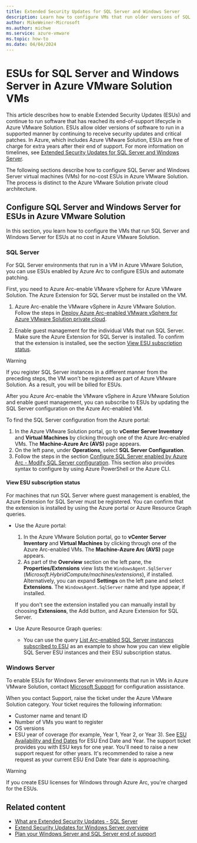 ```yaml
---
title: Extended Security Updates for SQL Server and Windows Server
description: Learn how to configure VMs that run older versions of SQL Server and Windows Server for free Extended Security Updates (ESUs) in Azure VMware Solution.
author: MikeWeiner-Microsoft
ms.author: michwe
ms.service: azure-vmware
ms.topic: how-to  
ms.date: 04/04/2024
---
```


# ESUs for SQL Server and Windows Server in Azure VMware Solution VMs

This article describes how to enable Extended Security Updates (ESUs) and continue to run software that has reached its end-of-support lifecycle in Azure VMware Solution. ESUs allow older versions of software to run in a supported manner by continuing to receive security updates and critical patches. In Azure, which includes Azure VMware Solution, ESUs are free of charge for extra years after their end of support. For more information on timelines, see [Extended Security Updates for SQL Server and Windows Server].

The following sections describe how to configure SQL Server and Windows Server virtual machines (VMs) for no-cost ESUs in Azure VMware Solution. The process is distinct to the Azure VMware Solution private cloud architecture.

## Configure SQL Server and Windows Server for ESUs in Azure VMware Solution

In this section, you learn how to configure the VMs that run SQL Server and Windows Server for ESUs at no cost in Azure VMware Solution.

### SQL Server

For SQL Server environments that run in a VM in Azure VMware Solution, you can use ESUs enabled by Azure Arc to configure ESUs and automate patching.

First, you need to Azure Arc-enable VMware vSphere for Azure VMware Solution. The Azure Extension for SQL Server must be installed on the VM.

1. Azure Arc-enable the VMware vSphere in Azure VMware Solution. Follow the steps in [Deploy Azure Arc-enabled VMware vSphere for Azure VMware Solution private cloud](deploy-arc-for-azure-vmware-solution.md?tabs=windows).

1. Enable guest management for the individual VMs that run SQL Server. Make sure the Azure Extension for SQL Server is installed. To confirm that the extension is installed, see the section [View ESU subscription status](#view-esu-subscription-status).

> [!WARNING]
> If you register SQL Server instances in a different manner from the preceding steps, the VM won't be registered as part of Azure VMware Solution. As a result, you will be billed for ESUs.

After you Azure Arc-enable the VMware vSphere in Azure VMware Solution and enable guest management, you can subscribe to ESUs by updating the SQL Server configuration on the Azure Arc-enabled VM.

To find the SQL Server configuration from the Azure portal:

1. In the Azure VMware Solution portal, go to **vCenter Server Inventory** and **Virtual Machines** by clicking through one of the Azure Arc-enabled VMs. The **Machine-Azure Arc (AVS)** page appears.
1. On the left pane, under **Operations**, select **SQL Server Configuration**.
1. Follow the steps in the section [Configure SQL Server enabled by Azure Arc - Modify SQL Server configuration](/sql/sql-server/azure-arc/manage-configuration?view=sql-server-ver16&tabs=azure#modify-sql-server-configuration). This section also provides syntax to configure by using Azure PowerShell or the Azure CLI.

#### View ESU subscription status

For machines that run SQL Server where guest management is enabled, the Azure Extension for SQL Server must be registered. You can confirm that the extension is installed by using the Azure portal or Azure Resource Graph queries.

- Use the Azure portal:

    1. In the Azure VMware Solution portal, go to **vCenter Server Inventory** and **Virtual Machines** by clicking through one of the Azure Arc-enabled VMs. The **Machine-Azure Arc (AVS)** page appears.
    1. As part of the **Overview** section on the left pane, the **Properties/Extensions** view lists the `WindowsAgent.SqlServer` (*Microsoft.HybridCompute/machines/extensions*), if installed. Alternatively, you can expand **Settings** on the left pane and select **Extensions**. The `WindowsAgent.SqlServer` name and type appear, if installed. 
    
    If you don't see the extension installed you can manually install by choosing **Extensions**, the Add button, and Azure Extension for SQL Server.  

- Use Azure Resource Graph queries:

  - You can use the query [List Arc-enabled SQL Server instances subscribed to ESU](/sql/sql-server/azure-arc/manage-configuration?view=sql-server-ver16&tabs=azure&branch=main#list-arc-enabled-sql-server-instances-subscribed-to-esu) as an example to show how you can view eligible SQL Server ESU instances and their ESU subscription status.
    
### Windows Server

To enable ESUs for Windows Server environments that run in VMs in Azure VMware Solution, contact [Microsoft Support] for configuration assistance.

When you contact Support, raise the ticket under the Azure VMware Solution category. Your ticket requires the following information:

- Customer name and tenant ID
- Number of VMs you want to register
- OS versions
- ESU year of coverage (for example, Year 1, Year 2, or Year 3). See [ESU Availability and End Dates](/lifecycle/faq/extended-security-updates?msclkid=65927660d02011ecb3792e8849989799#esu-availability-and-end-dates) for ESU End Date and Year. The support ticket provides you  with ESU keys for one year. You'll need to raise a new support request for other years. It's recommended to raise a new request as your current ESU End Date Year date is approaching.

> [!WARNING]
> If you create ESU licenses for Windows through Azure Arc, you're charged for the ESUs.

## Related content

- [What are Extended Security Updates - SQL Server](/sql/sql-server/end-of-support/sql-server-extended-security-updates)
- [Extend Security Updates for Windows Server overview](/windows-server/get-started/extended-security-updates-overview)
- [Plan your Windows Server and SQL Server end of support](https://www.microsoft.com/windows-server/extended-security-updates)

[Microsoft Support]: https://ms.portal.azure.com/#view/Microsoft_Azure_Support/NewSupportRequestV3Blade/assetId/%2Fsubscriptions%2F5a79c43b-b03d-4610-bc59-627d8a6744d1%2FresourceGroups%2FABM_CSS_Lab_Enviroment%2Fproviders%2FMicrosoft.AVS%2FprivateClouds%2FBareMetal_CSS_Lab/callerWorkflowId/a7ecc9f7-8578-4820-abdf-1db09a2bdb47/callerName/Microsoft_Azure_Support%2FAurora.ReactView/subscriptionId/5a79c43b-b03d-4610-bc59-627d8a6744d1/productId/e7b24d57-0431-7d60-a4bf-e28adc11d23e/summary/Issue/topicId/9e078285-e10f-0365-31e3-6b31e5871794/issueType/technical
[Extended Security updates for SQL Server and Windows Server]: https://www.microsoft.com/windows-server/extended-security-updates
